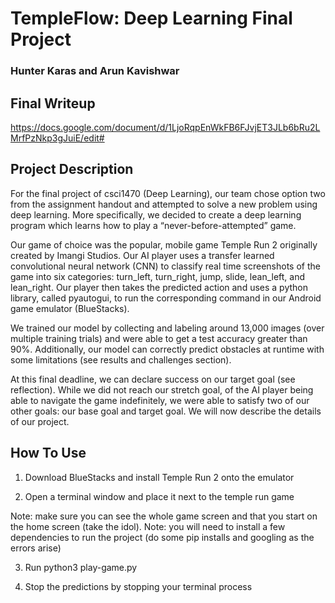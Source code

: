 # TempleFlow: Deep Learning Final Project
### Hunter Karas and Arun Kavishwar

## Final Writeup
https://docs.google.com/document/d/1LjoRqpEnWkFB6FJvjET3JLb6bRu2LMrfPzNkp3gJuiE/edit#

## Project Description
For the final project of csci1470 (Deep Learning), our team chose option two from the assignment handout and attempted to solve a new problem using deep learning. More specifically, we decided to create a deep learning program which learns how to play a “never-before-attempted” game. 

Our game of choice was the popular, mobile game Temple Run 2 originally created by Imangi Studios. Our AI player uses a transfer learned convolutional neural network (CNN) to classify real time screenshots of the game into six categories: turn_left, turn_right, jump, slide, lean_left, and lean_right. Our player then takes the predicted action and uses a python library, called pyautogui, to run the corresponding command in our Android game emulator (BlueStacks).

We trained our model by collecting and labeling around 13,000 images (over multiple training trials) and were able to get a test accuracy greater than 90%. Additionally, our model can correctly predict obstacles at runtime with some limitations (see results and challenges section).

At this final deadline, we can declare success on our target goal (see reflection). While we did not reach our stretch goal, of the AI player being able to navigate the game indefinitely, we were able to satisfy two of our other goals: our base goal and target goal. We will now describe the details of our project.

## How To Use
1. Download BlueStacks and install Temple Run 2 onto the emulator

2. Open a terminal window and place it next to the temple run game

Note: make sure you can see the whole game screen and that you start on the home screen (take the idol).
Note: you will need to install a few dependencies to run the project (do some pip installs and googling as the errors arise)

3. Run python3 play-game.py

4. Stop the predictions by stopping your terminal process